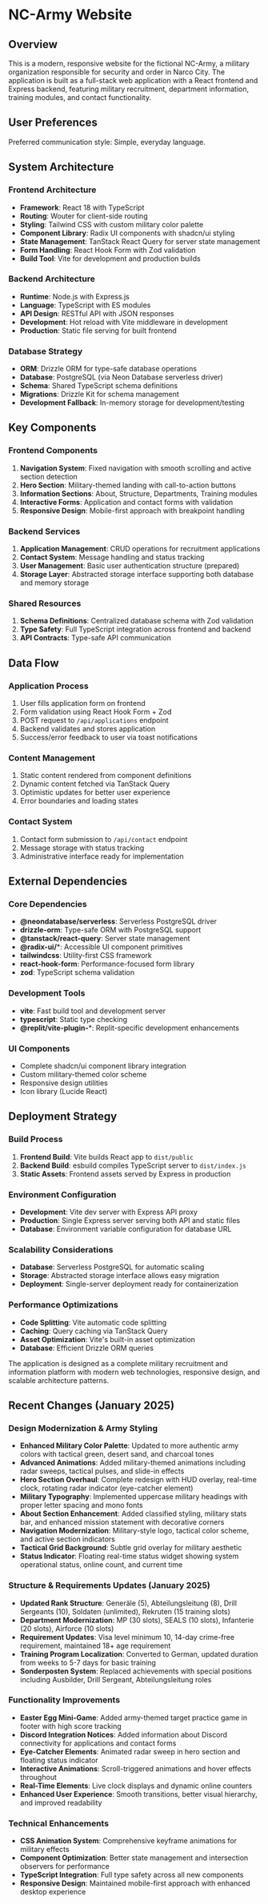 # NC-Army Website

## Overview

This is a modern, responsive website for the fictional NC-Army, a military organization responsible for security and order in Narco City. The application is built as a full-stack web application with a React frontend and Express backend, featuring military recruitment, department information, training modules, and contact functionality.

## User Preferences

Preferred communication style: Simple, everyday language.

## System Architecture

### Frontend Architecture
- **Framework**: React 18 with TypeScript
- **Routing**: Wouter for client-side routing
- **Styling**: Tailwind CSS with custom military color palette
- **Component Library**: Radix UI components with shadcn/ui styling
- **State Management**: TanStack React Query for server state management
- **Form Handling**: React Hook Form with Zod validation
- **Build Tool**: Vite for development and production builds

### Backend Architecture
- **Runtime**: Node.js with Express.js
- **Language**: TypeScript with ES modules
- **API Design**: RESTful API with JSON responses
- **Development**: Hot reload with Vite middleware in development
- **Production**: Static file serving for built frontend

### Database Strategy
- **ORM**: Drizzle ORM for type-safe database operations
- **Database**: PostgreSQL (via Neon Database serverless driver)
- **Schema**: Shared TypeScript schema definitions
- **Migrations**: Drizzle Kit for schema management
- **Development Fallback**: In-memory storage for development/testing

## Key Components

### Frontend Components
1. **Navigation System**: Fixed navigation with smooth scrolling and active section detection
2. **Hero Section**: Military-themed landing with call-to-action buttons
3. **Information Sections**: About, Structure, Departments, Training modules
4. **Interactive Forms**: Application and contact forms with validation
5. **Responsive Design**: Mobile-first approach with breakpoint handling

### Backend Services
1. **Application Management**: CRUD operations for recruitment applications
2. **Contact System**: Message handling and status tracking
3. **User Management**: Basic user authentication structure (prepared)
4. **Storage Layer**: Abstracted storage interface supporting both database and memory storage

### Shared Resources
1. **Schema Definitions**: Centralized database schema with Zod validation
2. **Type Safety**: Full TypeScript integration across frontend and backend
3. **API Contracts**: Type-safe API communication

## Data Flow

### Application Process
1. User fills application form on frontend
2. Form validation using React Hook Form + Zod
3. POST request to `/api/applications` endpoint
4. Backend validates and stores application
5. Success/error feedback to user via toast notifications

### Content Management
1. Static content rendered from component definitions
2. Dynamic content fetched via TanStack Query
3. Optimistic updates for better user experience
4. Error boundaries and loading states

### Contact System
1. Contact form submission to `/api/contact` endpoint
2. Message storage with status tracking
3. Administrative interface ready for implementation

## External Dependencies

### Core Dependencies
- **@neondatabase/serverless**: Serverless PostgreSQL driver
- **drizzle-orm**: Type-safe ORM with PostgreSQL support
- **@tanstack/react-query**: Server state management
- **@radix-ui/***: Accessible UI component primitives
- **tailwindcss**: Utility-first CSS framework
- **react-hook-form**: Performance-focused form library
- **zod**: TypeScript schema validation

### Development Tools
- **vite**: Fast build tool and development server
- **typescript**: Static type checking
- **@replit/vite-plugin-***: Replit-specific development enhancements

### UI Components
- Complete shadcn/ui component library integration
- Custom military-themed color scheme
- Responsive design utilities
- Icon library (Lucide React)

## Deployment Strategy

### Build Process
1. **Frontend Build**: Vite builds React app to `dist/public`
2. **Backend Build**: esbuild compiles TypeScript server to `dist/index.js`
3. **Static Assets**: Frontend assets served by Express in production

### Environment Configuration
- **Development**: Vite dev server with Express API proxy
- **Production**: Single Express server serving both API and static files
- **Database**: Environment variable configuration for database URL

### Scalability Considerations
- **Database**: Serverless PostgreSQL for automatic scaling
- **Storage**: Abstracted storage interface allows easy migration
- **Deployment**: Single-server deployment ready for containerization

### Performance Optimizations
- **Code Splitting**: Vite automatic code splitting
- **Caching**: Query caching via TanStack Query
- **Asset Optimization**: Vite's built-in asset optimization
- **Database**: Efficient Drizzle ORM queries

The application is designed as a complete military recruitment and information platform with modern web technologies, responsive design, and scalable architecture patterns.

## Recent Changes (January 2025)

### Design Modernization & Army Styling
- **Enhanced Military Color Palette**: Updated to more authentic army colors with tactical green, desert sand, and charcoal tones
- **Advanced Animations**: Added military-themed animations including radar sweeps, tactical pulses, and slide-in effects
- **Hero Section Overhaul**: Complete redesign with HUD overlay, real-time clock, rotating radar indicator (eye-catcher element)
- **Military Typography**: Implemented uppercase military headings with proper letter spacing and mono fonts
- **About Section Enhancement**: Added classified styling, military stats bar, and enhanced mission statement with decorative corners
- **Navigation Modernization**: Military-style logo, tactical color scheme, and active section indicators
- **Tactical Grid Background**: Subtle grid overlay for military aesthetic
- **Status Indicator**: Floating real-time status widget showing system operational status, online count, and current time

### Structure & Requirements Updates (January 2025)
- **Updated Rank Structure**: Generäle (5), Abteilungsleitung (8), Drill Sergeants (10), Soldaten (unlimited), Rekruten (15 training slots)
- **Department Modernization**: MP (30 slots), SEALS (10 slots), Infanterie (20 slots), Airforce (10 slots)
- **Requirement Updates**: Visa level minimum 10, 14-day crime-free requirement, maintained 18+ age requirement
- **Training Program Localization**: Converted to German, updated duration from weeks to 5-7 days for basic training
- **Sonderposten System**: Replaced achievements with special positions including Ausbilder, Drill Sergeant, Abteilungsleitung roles

### Functionality Improvements  
- **Easter Egg Mini-Game**: Added army-themed target practice game in footer with high score tracking
- **Discord Integration Notices**: Added information about Discord connectivity for applications and contact forms
- **Eye-Catcher Elements**: Animated radar sweep in hero section and floating status indicator
- **Interactive Animations**: Scroll-triggered animations and hover effects throughout
- **Real-Time Elements**: Live clock displays and dynamic online counters
- **Enhanced User Experience**: Smooth transitions, better visual hierarchy, and improved readability

### Technical Enhancements
- **CSS Animation System**: Comprehensive keyframe animations for military effects
- **Component Optimization**: Better state management and intersection observers for performance
- **TypeScript Integration**: Full type safety across all new components
- **Responsive Design**: Maintained mobile-first approach with enhanced desktop experience